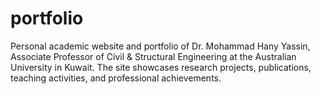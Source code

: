 # portfolio
Personal academic website and portfolio of Dr. Mohammad Hany Yassin, Associate Professor of Civil &amp; Structural Engineering at the Australian University in Kuwait. The site showcases research projects, publications, teaching activities, and professional achievements.
